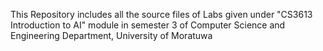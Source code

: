 This Repository includes all the source files of Labs given under "CS3613 Introduction to AI" module in semester 3 of Computer Science and Engineering Department, University of Moratuwa
